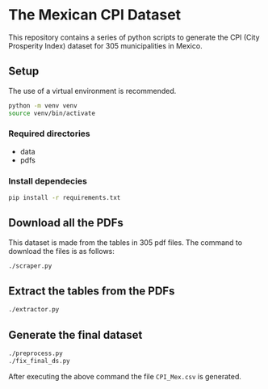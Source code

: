 # The Mexican CPI Dataset
This repository contains a series of python scripts to generate the CPI (City Prosperity Index) dataset for 305 municipalities in Mexico.

## Setup
The use of a virtual environment is recommended.
```bash
python -m venv venv
source venv/bin/activate
```

### Required directories
- data
- pdfs

### Install dependecies
```bash
pip install -r requirements.txt
```

## Download all the PDFs
This dataset is made from the tables in 305 pdf files.
The command to download the files is as follows:
```bash
./scraper.py
```

## Extract the tables from the PDFs
```bash
./extractor.py
```

## Generate the final dataset
```bash
./preprocess.py
./fix_final_ds.py
```
After executing the above command the file `CPI_Mex.csv` is generated.
